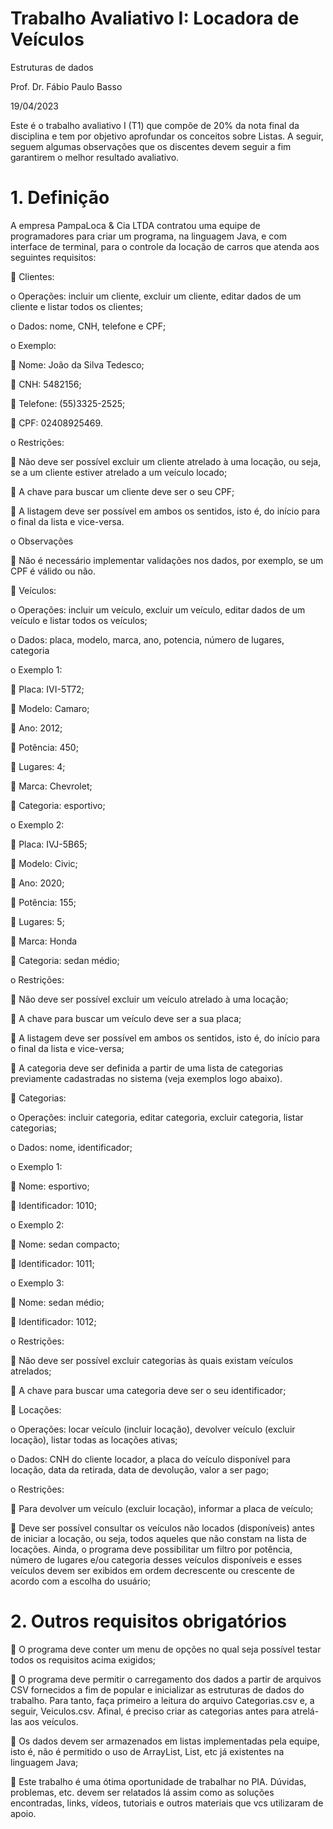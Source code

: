 # Trabalho Avaliativo I: Locadora de Veículos

Estruturas de dados

Prof. Dr. Fábio Paulo Basso

19/04/2023

Este é o trabalho avaliativo I (T1) que compõe de 20% da nota final da disciplina
e tem por objetivo aprofundar os conceitos sobre Listas. A seguir, seguem algumas
observações que os discentes devem seguir a fim garantirem o melhor resultado
avaliativo.

# 1. Definição

A empresa PampaLoca & Cia LTDA contratou uma equipe de programadores para
criar um programa, na linguagem Java, e com interface de terminal, para o controle da
locação de carros que atenda aos seguintes requisitos:

 Clientes:

o Operações: incluir um cliente, excluir um cliente, editar dados de um
cliente e listar todos os clientes;

o Dados: nome, CNH, telefone e CPF;

o Exemplo:

 Nome: João da Silva Tedesco;

 CNH: 5482156;

 Telefone: (55)3325-2525;

 CPF: 02408925469.

o Restrições:

 Não deve ser possível excluir um cliente atrelado à uma locação,
ou seja, se a um cliente estiver atrelado a um veículo locado;

 A chave para buscar um cliente deve ser o seu CPF;

 A listagem deve ser possível em ambos os sentidos, isto é, do
início para o final da lista e vice-versa.

o Observações

 Não é necessário implementar validações nos dados, por
exemplo, se um CPF é válido ou não.

 Veículos:

o Operações: incluir um veículo, excluir um veículo, editar dados de um
veículo e listar todos os veículos;

o Dados: placa, modelo, marca, ano, potencia, número de lugares,
categoria

o Exemplo 1:

 Placa: IVI-5T72;

 Modelo: Camaro;

 Ano: 2012;

 Potência: 450;

 Lugares: 4;

 Marca: Chevrolet;

 Categoria: esportivo;

o Exemplo 2:

 Placa: IVJ-5B65;

 Modelo: Civic;

 Ano: 2020;

 Potência: 155;

 Lugares: 5;

 Marca: Honda

 Categoria: sedan médio;

o Restrições:

 Não deve ser possível excluir um veículo atrelado à uma locação;

 A chave para buscar um veículo deve ser a sua placa;

 A listagem deve ser possível em ambos os sentidos, isto é, do
início para o final da lista e vice-versa;

 A categoria deve ser definida a partir de uma lista de categorias
previamente cadastradas no sistema (veja exemplos logo abaixo).

 Categorias:

o Operações: incluir categoria, editar categoria, excluir categoria, listar
categorias;

o Dados: nome, identificador;

o Exemplo 1:

 Nome: esportivo;

 Identificador: 1010;

o Exemplo 2:

 Nome: sedan compacto;

 Identificador: 1011;

o Exemplo 3:

 Nome: sedan médio;

 Identificador: 1012;

o Restrições:

 Não deve ser possível excluir categorias às quais existam veículos
atrelados;

 A chave para buscar uma categoria deve ser o seu identificador;

 Locações:

o Operações: locar veículo (incluir locação), devolver veículo (excluir
locação), listar todas as locações ativas;

o Dados: CNH do cliente locador, a placa do veículo disponível para locação,
data da retirada, data de devolução, valor a ser pago;

o Restrições:

 Para devolver um veículo (excluir locação), informar a placa de
veículo;

 Deve ser possível consultar os veículos não locados (disponíveis)
antes de iniciar a locação, ou seja, todos aqueles que não constam
na lista de locações. Ainda, o programa deve possibilitar um filtro
por potência, número de lugares e/ou categoria desses veículos
disponíveis e esses veículos devem ser exibidos em ordem
decrescente ou crescente de acordo com a escolha do usuário;

# 2. Outros requisitos obrigatórios

 O programa deve conter um menu de opções no qual seja possível testar todos
os requisitos acima exigidos;

 O programa deve permitir o carregamento dos dados a partir de arquivos CSV
fornecidos a fim de popular e inicializar as estruturas de dados do trabalho. Para
tanto, faça primeiro a leitura do arquivo Categorias.csv e, a seguir, Veiculos.csv.
Afinal, é preciso criar as categorias antes para atrelá-las aos veículos.

 Os dados devem ser armazenados em listas implementadas pela equipe, isto é,
não é permitido o uso de ArrayList, List, etc já existentes na linguagem Java;

 Este trabalho é uma ótima oportunidade de trabalhar no PIA. Dúvidas,
problemas, etc. devem ser relatados lá assim como as soluções encontradas,
links, vídeos, tutoriais e outros materiais que vcs utilizaram de apoio.
